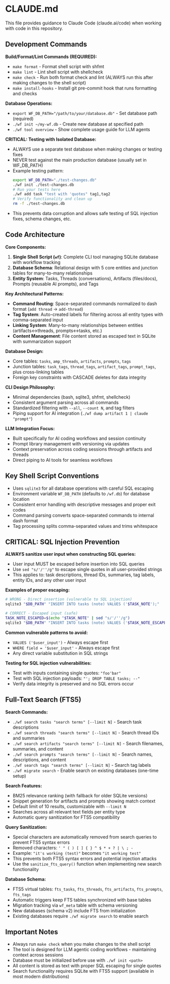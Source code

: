 # CLAUDE.md

This file provides guidance to Claude Code (claude.ai/code) when working with code in this repository.

## Development Commands

**Build/Format/Lint Commands (REQUIRED):**
- `make format` - Format shell script with shfmt
- `make lint` - Lint shell script with shellcheck  
- `make check` - Run both format check and lint (ALWAYS run this after making changes to the shell script)
- `make install-hooks` - Install git pre-commit hook that runs formatting and checks

**Database Operations:**
- `export WF_DB_PATH="/path/to/your/database.db"` - Set database path (required)
- `./wf init ~/my-wf.db` - Create new database at specified path
- `./wf tool overview` - Show complete usage guide for LLM agents

**CRITICAL: Testing with Isolated Database:**
- ALWAYS use a separate test database when making changes or testing fixes
- NEVER test against the main production database (usually set in WF_DB_PATH)
- Example testing pattern:
  ```bash
  export WF_DB_PATH="./test-changes.db"
  ./wf init ./test-changes.db
  # Run your tests here
  ./wf add task "test with 'quotes" tag1,tag2
  # Verify functionality and clean up
  rm -f ./test-changes.db
  ```
- This prevents data corruption and allows safe testing of SQL injection fixes, schema changes, etc.

## Code Architecture

**Core Components:**
1. **Single Shell Script (`wf`)**: Complete CLI tool managing SQLite database with workflow tracking
2. **Database Schema**: Relational design with 5 core entities and junction tables for many-to-many relationships
3. **Entity System**: Tasks, Threads (conversations), Artifacts (files/docs), Prompts (reusable AI prompts), and Tags

**Key Architectural Patterns:**
- **Command Routing**: Space-separated commands normalized to dash format (`add thread` → `add-thread`)
- **Tag System**: Auto-created labels for filtering across all entity types with comma-separated input
- **Linking System**: Many-to-many relationships between entities (artifacts↔threads, prompts↔tasks, etc.)
- **Content Management**: File content stored as escaped text in SQLite with summarization support

**Database Design:**
- Core tables: `tasks`, `amp_threads`, `artifacts`, `prompts`, `tags`  
- Junction tables: `task_tags`, `thread_tags`, `artifact_tags`, `prompt_tags`, plus cross-linking tables
- Foreign key constraints with CASCADE deletes for data integrity

**CLI Design Philosophy:**
- Minimal dependencies (bash, sqlite3, shfmt, shellcheck)
- Consistent argument parsing across all commands
- Standardized filtering with `--all`, `--count N`, and tag filters
- Piping support for AI integration (`./wf dump artifact 1 | claude "prompt"`)

**LLM Integration Focus:**
- Built specifically for AI coding workflows and session continuity
- Prompt library management with versioning via updates
- Context preservation across coding sessions through artifacts and threads
- Direct piping to AI tools for seamless workflows

## Key Shell Script Conventions

- Uses `sqlite3` for all database operations with careful SQL escaping
- Environment variable `WF_DB_PATH` (defaults to `/wf.db`) for database location
- Consistent error handling with descriptive messages and proper exit codes
- Command parsing converts space-separated commands to internal dash format
- Tag processing splits comma-separated values and trims whitespace

## CRITICAL: SQL Injection Prevention

**ALWAYS sanitize user input when constructing SQL queries:**
- User input MUST be escaped before insertion into SQL queries
- Use `sed "s/'/''/g"` to escape single quotes in all user-provided strings
- This applies to: task descriptions, thread IDs, summaries, tag labels, entity IDs, and any other user input

**Examples of proper escaping:**
```bash
# WRONG - Direct insertion (vulnerable to SQL injection)
sqlite3 "$DB_PATH" "INSERT INTO tasks (note) VALUES ('$TASK_NOTE');"

# CORRECT - Escaped input (safe)
TASK_NOTE_ESCAPED=$(echo "$TASK_NOTE" | sed "s/'/''/g")
sqlite3 "$DB_PATH" "INSERT INTO tasks (note) VALUES ('$TASK_NOTE_ESCAPED');"
```

**Common vulnerable patterns to avoid:**
- `VALUES ('$user_input')` - Always escape first
- `WHERE field = '$user_input'` - Always escape first
- Any direct variable substitution in SQL strings

**Testing for SQL injection vulnerabilities:**
- Test with inputs containing single quotes: `"foo'bar"`
- Test with SQL injection payloads: `"'; DROP TABLE tasks; --"`
- Verify data integrity is preserved and no SQL errors occur

## Full-Text Search (FTS5)

**Search Commands:**
- `./wf search tasks "search terms" [--limit N]` - Search task descriptions
- `./wf search threads "search terms" [--limit N]` - Search thread IDs and summaries
- `./wf search artifacts "search terms" [--limit N]` - Search filenames, summaries, and content
- `./wf search prompts "search terms" [--limit N]` - Search names, descriptions, and content
- `./wf search tags "search terms" [--limit N]` - Search tag labels
- `./wf migrate search` - Enable search on existing databases (one-time setup)

**Search Features:**
- BM25 relevance ranking (with fallback for older SQLite versions)
- Snippet generation for artifacts and prompts showing match context
- Default limit of 10 results, customizable with `--limit N`
- Searches across all relevant text fields per entity type
- Automatic query sanitization for FTS5 compatibility

**Query Sanitization:**
- Special characters are automatically removed from search queries to prevent FTS5 syntax errors
- Removed characters: `' " ( ) [ ] { } ^ $ * + ? | \ ; -`
- Example: `"it's working (test)"` becomes `"it working test"`
- This prevents both FTS5 syntax errors and potential injection attacks
- Use the `sanitize_fts_query()` function when implementing new search functionality

**Database Schema:**
- FTS5 virtual tables: `fts_tasks`, `fts_threads`, `fts_artifacts`, `fts_prompts`, `fts_tags`
- Automatic triggers keep FTS tables synchronized with base tables
- Migration tracking via `wf_meta` table with schema versioning
- New databases (schema v2) include FTS from initialization
- Existing databases require `./wf migrate search` to enable search

## Important Notes

- Always run `make check` when you make changes to the shell script
- The tool is designed for LLM agentic coding workflows - maintaining context across sessions
- Database must be initialized before use with `./wf init <path>`
- All content is stored as text with proper SQL escaping for single quotes
- Search functionality requires SQLite with FTS5 support (available in most modern distributions)
